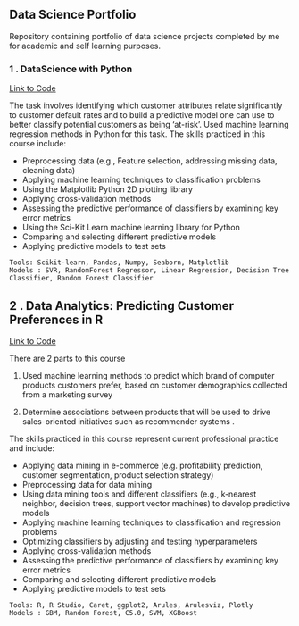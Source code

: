## Data Science Portfolio
Repository containing portfolio of data science projects completed by me for academic and self learning purposes.

### 1 . DataScience with Python 
[Link to Code](https://github.com/lavanyat15/DataScience-Code/tree/main/(C2)DataScience%20with%20Python%20)

The task involves identifying which customer attributes relate significantly to customer default rates and to build a predictive model one can use to better classify potential customers as being ‘at-risk’. Used machine learning regression methods in Python for this task. 
The skills practiced in this course include:

* Preprocessing data (e.g., Feature selection, addressing missing data, cleaning data)
* Applying machine learning techniques to classification problems
* Using the Matplotlib Python 2D plotting library 
* Applying cross-validation methods
* Assessing the predictive performance of classifiers by examining key error metrics
* Using the Sci-Kit Learn machine learning library for Python
* Comparing and selecting different predictive models
* Applying predictive models to test sets

```
Tools: Scikit-learn, Pandas, Numpy, Seaborn, Matplotlib
Models : SVR, RandomForest Regressor, Linear Regression, Decision Tree Classifier, Random Forest Classifier

```

## 2 . Data Analytics: Predicting Customer Preferences in R 
[Link to Code](https://github.com/lavanyat15/DataScience-Code/tree/main/(C3)Predicting%20customer%20Pref%20in%20R)

There are 2 parts to this course 
1. Used machine learning methods to predict which brand of computer products customers prefer, based on customer demographics collected from a marketing survey 
 
2. Determine associations between products that will be used to drive sales-oriented initiatives such as recommender systems .

The skills practiced in this course represent current professional practice and include:

* Applying data mining in e-commerce (e.g. profitability prediction, customer segmentation, product selection strategy)
* Preprocessing data for data mining
* Using data mining tools and different classifiers (e.g., k-nearest neighbor, decision trees, support vector machines) to develop predictive models
* Applying machine learning techniques to classification and regression problems
* Optimizing classifiers by adjusting and testing hyperparameters
* Applying cross-validation methods
* Assessing the predictive performance of classifiers by examining key error metrics
* Comparing and selecting different predictive models
* Applying predictive models to test sets

```
Tools: R, R Studio, Caret, ggplot2, Arules, Arulesviz, Plotly
Models : GBM, Random Forest, C5.0, SVM, XGBoost

```
